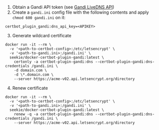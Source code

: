 1. Obtain a Gandi API token (see [Gandi LiveDNS API](https://doc.livedns.gandi.net/))
2. Create a `gandi.ini` config file with the following contents and apply `chmod 600 gandi.ini` on it:
  ```
  certbot_plugin_gandi:dns_api_key=<APIKEY>
  ```
3. Generate wildcard certificate
  ```
  docker run -it --rm \
    -v '<path-to-certbot-config>:/etc/letsencrypt' \
    -v '<path-to-gandi.ini>:/gandi.ini' \
    seekie/docker-certbot-plugin-gandi:latest \
      certonly -a certbot-plugin-gandi:dns --certbot-plugin-gandi:dns-credentials /gandi.ini \
      -d domain.com \
      -d \*.domain.com \
      --server https://acme-v02.api.letsencrypt.org/directory
  ```
4. Renew certificate
  ```
  docker run -it --rm \
    -v '<path-to-certbot-config>:/etc/letsencrypt' \
    -v '<path-to-gandi.ini>:/gandi.ini' \
    seekie/docker-certbot-plugin-gandi:latest \
      renew -q -a certbot-plugin-gandi:dns --certbot-plugin-gandi:dns-credentials /gandi.ini \
      --server https://acme-v02.api.letsencrypt.org/directory
  ```
